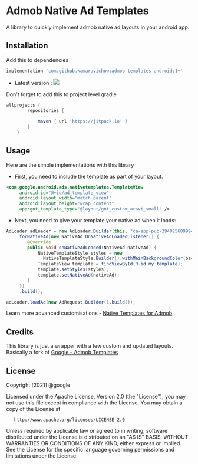 # Admob Native Ad Templates
A library to quickly implement admob native ad layouts in your android app.


## Installation

Add this to dependencies 
```groovy
implementation 'com.github.kamaravichow:admob-templates-android:1+'
```
- Latest version : [![](https://jitpack.io/v/kamaravichow/admob-templates-android.svg)](https://jitpack.io/#kamaravichow/admob-templates-android)

Don't forget to add this to project level gradle
```groovy
allprojects {
		repositories {
			...
			maven { url 'https://jitpack.io' }
		}
	}
```

## Usage 

Here are the simple implementations with this library

- First, you need to include the template as part of your layout.

```xml
<com.google.android.ads.nativetemplates.TemplateView
     android:id="@+id/ad_template_view"
     android:layout_width="match_parent"
     android:layout_height="wrap_content"
     app:gnt_template_type="@layout/gnt_custom_aravi_small" />
```

- Next, you need to give your template your native ad when it loads:

```java
AdLoader adLoader = new AdLoader.Builder(this, "ca-app-pub-3940256099942544/2247696110")
    .forNativeAd(new NativeAd.OnNativeAdLoadedListener() {
        @Override
        public void onNativeAdLoaded(NativeAd nativeAd) {
            NativeTemplateStyle styles = new
              NativeTemplateStyle.Builder().withMainBackgroundColor(background).build();
            TemplateView template = findViewById(R.id.my_template);
            template.setStyles(styles);
            template.setNativeAd(nativeAd);
        }
     })
     .build();

adLoader.loadAd(new AdRequest.Builder().build());
```

Learn more advanced customisations - [Native Templates for Admob](https://developers.google.com/admob/android/native/templates)

## Credits

This library is just a wrapper with a few custom and updated layouts. Basically a fork of [Google - Admob Templates](https://github.com/googleads/googleads-mobile-android-native-templates) 

## License

Copyright [2021] @google

   Licensed under the Apache License, Version 2.0 (the "License");
   you may not use this file except in compliance with the License.
   You may obtain a copy of the License at

       http://www.apache.org/licenses/LICENSE-2.0

   Unless required by applicable law or agreed to in writing, software
   distributed under the License is distributed on an "AS IS" BASIS,
   WITHOUT WARRANTIES OR CONDITIONS OF ANY KIND, either express or implied.
   See the License for the specific language governing permissions and
   limitations under the License.
